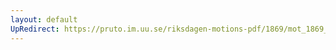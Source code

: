 ```yaml
---
layout: default
UpRedirect: https://pruto.im.uu.se/riksdagen-motions-pdf/1869/mot_1869__ak__204/mot_1869__ak__204-002.pdf
---
```

